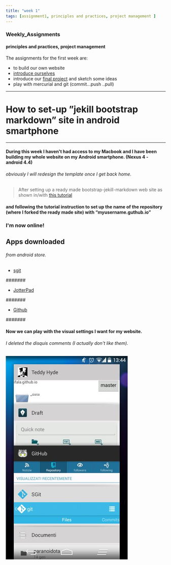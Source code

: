 ```yaml
---
title: "week 1"
tags: [assignment1, principles and practices, project management ]
---
```


### Weekly_Assignments 

#### principles and practices, project management

The assignments for the first week are:

- to build our own website
- [introduce ourselves]({{site.baseurl}}/resume)
- introduce our [final project]({{site.baseurl}}/projects) and sketch some ideas
- play with mercurial and git (commit...push ..pull) 

****

# How to set-up ”jekill bootstrap markdown” site in android smartphone

****

#### During this week I haven't had access to my Macbook and I have been building my whole website on my Android smartphone. (Nexus 4 - android 4.4)

###### obviously I will redesign the template once I get back home.

> After setting up a ready made bootstrap-jekill-markdown web site as shown in/with [this tutorial](http://www.smashingmagazine.com/2014/08/01/build-blog-jekyll-github-pages/ )

#### and following the tutorial instruction to set up the name of the repository (where I forked the ready made site) with “myusername.guthub.io” 

### I'm now online!

## Apps downloaded 

###### from android store.

- [sgit](https://play.google.com/store/apps/details?id=me.sheimi.sgit)
 
####### 

- [JotterPad](https://play.google.com/store/apps/details?id=com.jotterpad.x)

#######  

- [Github](https://play.google.com/store/apps/details?id=com.github.mobile)

####### 



#### Now we can play with the visual settings I want for my website.

###### I deleted the disquis comments (I actually don't like them).





![All apps that I have used](/images/local/apps.jpeg)
